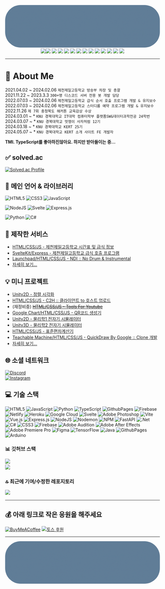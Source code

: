 <img src="./No-Loop.gif" style="border-radius: 50px;">
<div align="center">
<img src="https://user-images.githubusercontent.com/74038190/212257454-16e3712e-945a-4ca2-b238-408ad0bf87e6.gif" width="90"><img src="https://user-images.githubusercontent.com/74038190/212257472-08e52665-c503-4bd9-aa20-f5a4dae769b5.gif" width="90">
<img src="https://user-images.githubusercontent.com/74038190/212257468-1e9a91f1-b626-4baa-b15d-5c385dfa7ed2.gif" width="90">
<img src="https://user-images.githubusercontent.com/74038190/212257465-7ce8d493-cac5-494e-982a-5a9deb852c4b.gif" width="90">
<img src="https://user-images.githubusercontent.com/74038190/212257463-4d082cb4-7483-4eaf-bc25-6dde2628aabd.gif" width="90">
<img src="https://user-images.githubusercontent.com/74038190/212257460-738ff738-247f-4445-a718-cdd0ca76e2db.gif" width="90">
<img src="https://user-images.githubusercontent.com/74038190/212281756-450d3ffa-9335-4b98-a965-db8a18fee927.gif" width="90">
<img src="https://user-images.githubusercontent.com/74038190/212281775-b468df30-4edc-4bf8-a4ee-f52e1aaddc86.gif" width="90">
<img src="https://github.com/Anmol-Baranwal/Cool-GIFs-For-GitHub/assets/74038190/1a797f46-efe4-41e6-9e75-5303e1bbcbfa" width="90">
<img src="https://github.com/Anmol-Baranwal/Cool-GIFs-For-GitHub/assets/74038190/29fd6286-4e7b-4d6c-818f-c4765d5e39a9" width="90">
<img src="https://github.com/Anmol-Baranwal/Cool-GIFs-For-GitHub/assets/74038190/67f477ed-6624-42da-99f0-1a7b1a16eecb" width="90">
<img src="https://github.com/Anmol-Baranwal/Cool-GIFs-For-GitHub/assets/74038190/3c16d4f2-b757-4c70-8f42-43d5dddd2c36" width="90">
<img src="https://github.com/Anmol-Baranwal/Cool-GIFs-For-GitHub/assets/74038190/3fb2cdf6-8920-462e-87a4-95af376418aa" width="90">
<img src="https://github.com/Anmol-Baranwal/Cool-GIFs-For-GitHub/assets/74038190/de038172-e903-4951-926c-755878deb0b4" width="90">
</div>

---

# 💫 About Me
2021.04.02 ~ 2024.02.06 `제천제일고등학교 방송부 차장 및 총괄`<br>
2021.11.22 ~ 2023.3.3 `300+명 디스코드 서버 전용 봇 개발 담당`<br>
2022.07.03 ~ 2024.02.06 `제천제일고등학교 급식 순서 호출 프로그램 개발 & 유지보수`<br>
2022.07.03 ~ 2024.02.06 `제천제일고등학교 스터디룸 예약 프로그램 개발 & 유지보수`<br>
2022.11.26 `제 7회 충청북도 해커톤 교육감상 수상`<br>
2024.03.01 ~ * `KNU 경북대학교 IT대학 컴퓨터학부 플랫폼SW&데이터과학전공 24학번`<br>
2024.03.07 ~ * `KNU 경북대학교 멋쟁이 사자처럼 12기`<br>
2024.03.18 ~ * `KNU 경북대학교 KERT 25기`<br>
2024.05.07 ~ * `KNU 경북대학교 KERT 소개 사이트 FE 개발자`<br>


__TMI. TypeScript를 좋아하진않아요. 하지만 받아들이는 중...__

## ✅ solved.ac
[![Solved.ac Profile](https://mazassumnida.wtf/api/generate_badge?boj=whitedev7773)](https://solved.ac/whitedev7773)


## 🚀 메인 언어 & 라이브러리
![HTML5](https://img.shields.io/badge/html5-%23E34F26.svg?style=for-the-badge&logo=html5&logoColor=white)
![CSS3](https://img.shields.io/badge/css3-%231572B6.svg?style=for-the-badge&logo=css3&logoColor=white)
![JavaScript](https://img.shields.io/badge/javascript-%23323330.svg?style=for-the-badge&logo=javascript&logoColor=%23F7DF1E)

![NodeJS](https://img.shields.io/badge/node.js-6DA55F?style=for-the-badge&logo=node.js&logoColor=white)
![Svelte](https://img.shields.io/badge/svelte-%23f1413d.svg?style=for-the-badge&logo=svelte&logoColor=white)
![Express.js](https://img.shields.io/badge/express.js-%23404d59.svg?style=for-the-badge&logo=express&logoColor=%2361DAFB)

![Python](https://img.shields.io/badge/python-3670A0?style=for-the-badge&logo=python&logoColor=ffdd54)
![C#](https://img.shields.io/badge/c%23-%23239120.svg?style=for-the-badge&logo=csharp&logoColor=white)

## 🔧 제작한 서비스
- [HTML/CSS/JS - 제천제일고등학교 시간표 및 급식 정보](https://whitedev7773.github.io/jcjeil-schedule/3)
- [SvelteKit/Express - 제천제일고등학교 급식 호출 프로그램](https://github.com/whitedev7773/LunchCall2024)
- [Launchpad/HTML/CSS/JS - NDI :: No Drum & Instrumental](https://github.com/whitedev7773/NDI)
- [자세히 보기...](./main_services)

## 💡 미니 프로젝트
- [Unity2D - 정렬 시각화](https://whitedev7773.github.io/school/Sort/)
- [HTML/CSS/JS - C2H :: 클라이언트 to 호스트 업로드](https://github.com/whitedev7773/C2H-Upload)
- (재정비중) ~~[HTML/CSS/JS - Tools For Youtube](https://github.com/whitedev7773/youtube)~~
- [Google Chart/HTML/CSS/JS - QR코드 생성기](https://whitedev7773.github.io/qr-maker/)
- [Unity2D - 물리학1 전자기 시뮬레이터](https://whitedev7773.github.io/school/Physics/)
- [Unity3D - 물리학2 전자기 시뮬레이터](https://whitedev7773.github.io/school/Physics2/)
- [HTML/CSS/JS - 표준편차계산기](https://whitedev7773.github.io/school/Standard-Seviation/)
- [Teachable Machine/HTML/CSS/JS - QuickDraw By Google :: Clone 개발](https://whitedev7773.github.io/school/AI/QuickDrawClone/)
- [자세히 보기...](./side_projects)

## 🌐 소셜 네트워크
[![Discord](https://img.shields.io/badge/%40w.developer7773-123?style=for-the-badge&logo=Discord&logoColor=%235865F2&label=Discord&labelColor=%23FFFFFF&color=%235865F2)](https://discord.gg/w.developer7773)<br>
[![Instagram](https://img.shields.io/badge/%40giwon__w.dev7773-234?style=for-the-badge&logo=Instagram&logoColor=%23E4405F&label=Instagram&labelColor=%23FFFFFF&color=%23E4405F)](https://instagram.com/giwon_w.dev7773)<br>

## 💻 기술 스택
![HTML5](https://img.shields.io/badge/html5-%23E34F26.svg?style=for-the-badge&logo=html5&logoColor=white)
![JavaScript](https://img.shields.io/badge/javascript-%23323330.svg?style=for-the-badge&logo=javascript&logoColor=%23F7DF1E)
![Python](https://img.shields.io/badge/python-3670A0?style=for-the-badge&logo=python&logoColor=ffdd54)
![TypeScript](https://img.shields.io/badge/typescript-%23007ACC.svg?style=for-the-badge&logo=typescript&logoColor=white)
![GithubPages](https://img.shields.io/badge/github%20pages-121013?style=for-the-badge&logo=github&logoColor=white)
![Firebase](https://img.shields.io/badge/firebase-%23039BE5.svg?style=for-the-badge&logo=firebase)
![Netlify](https://img.shields.io/badge/netlify-%23000000.svg?style=for-the-badge&logo=netlify&logoColor=#00C7B7)
![Heroku](https://img.shields.io/badge/heroku-%23430098.svg?style=for-the-badge&logo=heroku&logoColor=white)
![Google Cloud](https://img.shields.io/badge/GoogleCloud-%234285F4.svg?style=for-the-badge&logo=google-cloud&logoColor=white)
![Svelte](https://img.shields.io/badge/svelte-%23f1413d.svg?style=for-the-badge&logo=svelte&logoColor=white)
![Adobe Photoshop](https://img.shields.io/badge/adobe%20photoshop-%2331A8FF.svg?style=for-the-badge&logo=adobe%20photoshop&logoColor=white)
![Vite](https://img.shields.io/badge/vite-%23646CFF.svg?style=for-the-badge&logo=vite&logoColor=white)
![Vue.js](https://img.shields.io/badge/vue.js-%2335495e.svg?style=for-the-badge&logo=vuedotjs&logoColor=%234FC08D)
![Express.js](https://img.shields.io/badge/express.js-%23404d59.svg?style=for-the-badge&logo=express&logoColor=%2361DAFB)
![NodeJS](https://img.shields.io/badge/node.js-6DA55F?style=for-the-badge&logo=node.js&logoColor=white)
![Nodemon](https://img.shields.io/badge/NODEMON-%23323330.svg?style=for-the-badge&logo=nodemon&logoColor=%BBDEAD)
![NPM](https://img.shields.io/badge/NPM-%23CB3837.svg?style=for-the-badge&logo=npm&logoColor=white)
![FastAPI](https://img.shields.io/badge/FastAPI-005571?style=for-the-badge&logo=fastapi)
![.Net](https://img.shields.io/badge/.NET-5C2D91?style=for-the-badge&logo=.net&logoColor=white)
![C#](https://img.shields.io/badge/c%23-%23239120.svg?style=for-the-badge&logo=csharp&logoColor=white)
![CSS3](https://img.shields.io/badge/css3-%231572B6.svg?style=for-the-badge&logo=css3&logoColor=white)
![Firebase](https://img.shields.io/badge/Firebase-039BE5?style=for-the-badge&logo=Firebase&logoColor=white)
![Adobe Audition](https://img.shields.io/badge/Adobe%20Audition-9999FF.svg?style=for-the-badge&logo=Adobe%20Audition&logoColor=white)
![Adobe After Effects](https://img.shields.io/badge/Adobe%20After%20Effects-9999FF.svg?style=for-the-badge&logo=Adobe%20After%20Effects&logoColor=white)
![Adobe Premiere Pro](https://img.shields.io/badge/Adobe%20Premiere%20Pro-9999FF.svg?style=for-the-badge&logo=Adobe%20Premiere%20Pro&logoColor=white)
![Figma](https://img.shields.io/badge/figma-%23F24E1E.svg?style=for-the-badge&logo=figma&logoColor=white)
![TensorFlow](https://img.shields.io/badge/TensorFlow-%23FF6F00.svg?style=for-the-badge&logo=TensorFlow&logoColor=white)
![Java](https://img.shields.io/badge/java-%23ED8B00.svg?style=for-the-badge&logo=openjdk&logoColor=white)
![GithubPages](https://img.shields.io/badge/github%20pages-121013?style=for-the-badge&logo=github&logoColor=white)
![Arduino](https://img.shields.io/badge/arduino-087885?style=for-the-badge&logo=arduino&logoColor=white)

### 📊 깃허브 스택
![](https://github-readme-stats.vercel.app/api?username=whitedev7773&theme=dark&hide_border=false&include_all_commits=false&count_private=false)<br>
![](https://github-readme-stats.vercel.app/api/top-langs/?username=whitedev7773&theme=dark&hide_border=false&include_all_commits=false&count_private=false&layout=compact)

### 🔝 최근에 기여/수정한 레포지토리
![](https://github-contributor-stats.vercel.app/api?username=whitedev7773&limit=5&theme=dark&combine_all_yearly_contributions=true)

---

## 💰 아래 링크로 작은 응원을 해주세요
[![BuyMeACoffee](https://img.shields.io/badge/Buy%20Me%20a%20Coffee-ffdd00?style=for-the-badge&logo=buy-me-a-coffee&logoColor=black)](https://buymeacoffee.com/whitedev7773) 
[![토스 후원](https://img.shields.io/badge/TOSS_Donation-0161f7?style=for-the-badge&logoColor=white)](https://toss.me/wdev7773)

---

<img src="./No-Loop.gif" style="border-radius: 50px;">